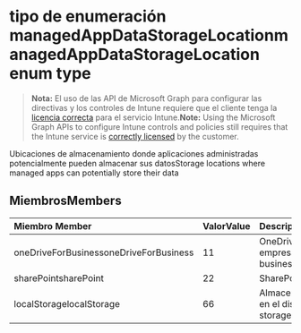 # <a name="managedappdatastoragelocation-enum-type"></a><span data-ttu-id="5dff5-101">tipo de enumeración managedAppDataStorageLocation</span><span class="sxs-lookup"><span data-stu-id="5dff5-101">managedAppDataStorageLocation enum type</span></span>

> <span data-ttu-id="5dff5-102">**Nota:** El uso de las API de Microsoft Graph para configurar las directivas y los controles de Intune requiere que el cliente tenga la [licencia correcta](https://go.microsoft.com/fwlink/?linkid=839381) para el servicio Intune.</span><span class="sxs-lookup"><span data-stu-id="5dff5-102">**Note:** Using the Microsoft Graph APIs to configure Intune controls and policies still requires that the Intune service is [correctly licensed](https://go.microsoft.com/fwlink/?linkid=839381) by the customer.</span></span>

<span data-ttu-id="5dff5-103">Ubicaciones de almacenamiento donde aplicaciones administradas potencialmente pueden almacenar sus datos</span><span class="sxs-lookup"><span data-stu-id="5dff5-103">Storage locations where managed apps can potentially store their data</span></span>
## <a name="members"></a><span data-ttu-id="5dff5-104">Miembros</span><span class="sxs-lookup"><span data-stu-id="5dff5-104">Members</span></span>
|<span data-ttu-id="5dff5-105">Miembro	</span><span class="sxs-lookup"><span data-stu-id="5dff5-105">Member</span></span>|<span data-ttu-id="5dff5-106">Valor</span><span class="sxs-lookup"><span data-stu-id="5dff5-106">Value</span></span>|<span data-ttu-id="5dff5-107">Descripción</span><span class="sxs-lookup"><span data-stu-id="5dff5-107">Description</span></span>|
|:---|:---|:---|
|<span data-ttu-id="5dff5-108">oneDriveForBusiness</span><span class="sxs-lookup"><span data-stu-id="5dff5-108">oneDriveForBusiness</span></span>|<span data-ttu-id="5dff5-109">1</span><span class="sxs-lookup"><span data-stu-id="5dff5-109">1</span></span>|<span data-ttu-id="5dff5-110">OneDrive para la empresa</span><span class="sxs-lookup"><span data-stu-id="5dff5-110">OneDrive for business</span></span>|
|<span data-ttu-id="5dff5-111">sharePoint</span><span class="sxs-lookup"><span data-stu-id="5dff5-111">sharePoint</span></span>|<span data-ttu-id="5dff5-112">2</span><span class="sxs-lookup"><span data-stu-id="5dff5-112">2</span></span>|<span data-ttu-id="5dff5-113">SharePoint</span><span class="sxs-lookup"><span data-stu-id="5dff5-113">SharePoint</span></span>|
|<span data-ttu-id="5dff5-114">localStorage</span><span class="sxs-lookup"><span data-stu-id="5dff5-114">localStorage</span></span>|<span data-ttu-id="5dff5-115">6</span><span class="sxs-lookup"><span data-stu-id="5dff5-115">6</span></span>|<span data-ttu-id="5dff5-116">Almacenamiento local en el dispositivo</span><span class="sxs-lookup"><span data-stu-id="5dff5-116">Local storage on the device</span></span>|



